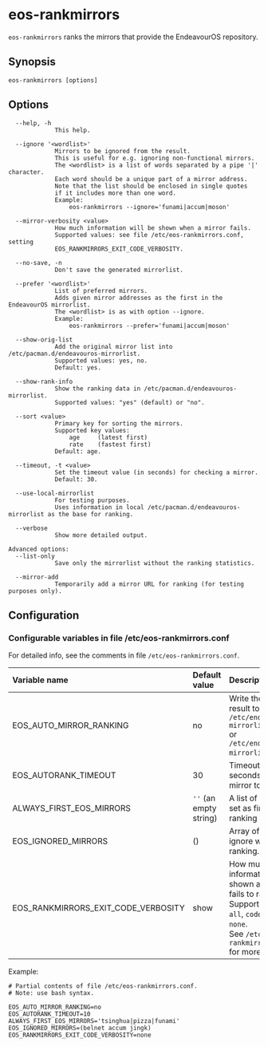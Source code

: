 # eos-rankmirrors

`eos-rankmirrors` ranks the mirrors that provide the EndeavourOS repository.<br>

## Synopsis
```
eos-rankmirrors [options]
```

## Options
```
  --help, -h
             This help.

  --ignore '<wordlist>'
             Mirrors to be ignored from the result.
             This is useful for e.g. ignoring non-functional mirrors.
             The <wordlist> is a list of words separated by a pipe '|' character.
             Each word should be a unique part of a mirror address.
             Note that the list should be enclosed in single quotes
             if it includes more than one word.
             Example:
                 eos-rankmirrors --ignore='funami|accum|moson'

  --mirror-verbosity <value>
             How much information will be shown when a mirror fails.
             Supported values: see file /etc/eos-rankmirrors.conf, setting
             EOS_RANKMIRRORS_EXIT_CODE_VERBOSITY.

  --no-save, -n
             Don't save the generated mirrorlist.

  --prefer '<wordlist>'
             List of preferred mirrors.
             Adds given mirror addresses as the first in the EndeavourOS mirrorlist.
             The <wordlist> is as with option --ignore.
             Example:
                 eos-rankmirrors --prefer='funami|accum|moson'

  --show-orig-list
             Add the original mirror list into /etc/pacman.d/endeavouros-mirrorlist.
             Supported values: yes, no.
             Default: yes.

  --show-rank-info
             Show the ranking data in /etc/pacman.d/endeavouros-mirrorlist.
             Supported values: "yes" (default) or "no".

  --sort <value>
             Primary key for sorting the mirrors.
             Supported key values:
                 age     (latest first)
                 rate    (fastest first)
             Default: age.

  --timeout, -t <value>
             Set the timeout value (in seconds) for checking a mirror.
             Default: 30.

  --use-local-mirrorlist
             For testing purposes.
             Uses information in local /etc/pacman.d/endeavouros-mirrorlist as the base for ranking.

  --verbose
             Show more detailed output.

Advanced options:
  --list-only
             Save only the mirrorlist without the ranking statistics.

  --mirror-add
             Temporarily add a mirror URL for ranking (for testing purposes only).
```
## Configuration

### Configurable variables in file /etc/eos-rankmirrors.conf

For detailed info, see the comments in file `/etc/eos-rankmirrors.conf`.<br>

Variable name | Default value | Description
:---- | :---- | :----
EOS_AUTO_MIRROR_RANKING | no | Write the ranking result to file `/etc/endeavouros-mirrorlist`<br>or `/etc/endeavouros-mirrorlist.pacnew`.
EOS_AUTORANK_TIMEOUT | 30 | Timeout in seconds for each mirror to respond.
ALWAYS_FIRST_EOS_MIRRORS | `''` (an empty string) | A list of mirrors to set as first in the ranking result.
EOS_IGNORED_MIRRORS | () | Array of mirrors to ignore when ranking.
EOS_RANKMIRRORS_EXIT_CODE_VERBOSITY | show | How much information will be shown a mirror fails to rank.<br>Supported values: `all`, `code`, `show`, `none`.<br>See `/etc/eos-rankmirrors.conf` for more details.


Example:
```
# Partial contents of file /etc/eos-rankmirrors.conf.
# Note: use bash syntax.

EOS_AUTO_MIRROR_RANKING=no
EOS_AUTORANK_TIMEOUT=10
ALWAYS_FIRST_EOS_MIRRORS='tsinghua|pizza|funami'
EOS_IGNORED_MIRRORS=(belnet accum jingk)
EOS_RANKMIRRORS_EXIT_CODE_VERBOSITY=none
```
